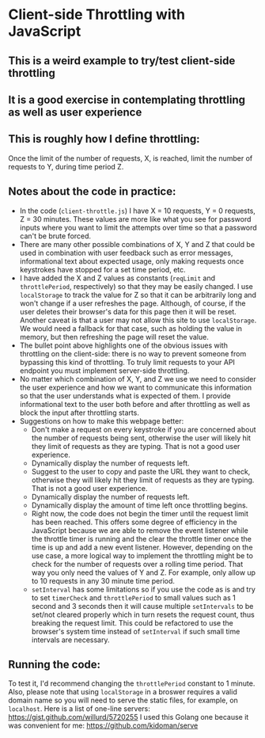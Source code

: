 # Client-side Throttling with JavaScript

## This is a weird example to try/test client-side throttling

## It is a good exercise in contemplating throttling as well as user experience

## This is roughly how I define throttling: 
Once the limit of the number of requests, X, is reached, limit the number of requests to Y, during time period Z.

## Notes about the code in practice:
 - In the code (`client-throttle.js`) I have X = 10 requests, Y = 0 requests, Z = 30 minutes.  These values are more like what you see for password inputs where you want to limit the attempts over time so that a password can't be brute forced.
 - There are many other possible combinations of X, Y and Z that could be used in combination with user feedback such as error messages, informational text about expected usage, only making requests once keystrokes have stopped for a set time period, etc.
 - I have added the X and Z values as constants (`reqLimit` and `throttlePeriod`, respectively) so that they may be easily changed.  I use `localStorage` to track the value for Z so that it can be arbitrarily long and won't change if a user refreshes the page.  Although, of course, if the user deletes their browser's data for this page then it will be reset.  Another caveat is that a user may not allow this site to use `localStorage`.  We would need a fallback for that case, such as holding the value in memory, but then refreshing the page will reset the value. 
 - The bullet point above highlights one of the obvious issues with throttling on the client-side: there is no way to prevent someone from bypassing this kind of throttling.  To truly limit requests to your API endpoint you must implement server-side throttling.
 - No matter which combination of X, Y, and Z we use we need to consider the user experience and how we want to communicate this information so that the user understands what is expected of them.  I provide informational text to the user both before and after throttling as well as block the input after throttling starts.  
 - Suggestions on how to make this webpage better:
   - Don't make a request on every keystroke if you are concerned about the number of requests being sent, otherwise the user will likely hit they limit of requests as they are typing.  That is not a good user experience.
   - Dynamically display the number of requests left.
   - Suggest to the user to copy and paste the URL they want to check, otherwise they will likely hit they limit of requests as they are typing.  That is not a good user experience.
   - Dynamically display the number of requests left.
   - Dynamically display the amount of time left once throttling begins.
   - Right now, the code does not begin the timer until the request limit has been reached.  This offers some degree of efficiency in the JavaScript because we are able to remove the event listener while the throttle timer is running and the clear the throttle timer once the time is up and add a new event listener.  However, depending on the use case, a more logical way to implement the throttling might be to check for the number of requests over a rolling time period.  That way you only need the values of Y and Z.  For example, only allow up to 10 requests in any 30 minute time period.
   - `setInterval` has some limitations so if you use the code as is and try to set `timerCheck` and `throttlePeriod` to small values such as 1 second and 3 seconds then it will cause multiple `setIntervals` to be set/not cleared properly which in turn resets the request count, thus breaking the request limit.  This could be refactored to use the browser's system time instead of `setInterval` if such small time intervals are necessary.

## Running the code:
To test it, I'd recommend changing the `throttlePeriod` constant to 1 minute.  Also, please note that using `localStorage` in a broswer requires a valid domain name so you will need to serve the static files, for example, on `localhost`.  Here is a list of one-line servers: https://gist.github.com/willurd/5720255  I used this Golang one because it was convenient for me: https://github.com/kidoman/serve 